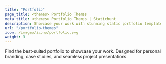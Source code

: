 ```yaml
---
title: "Portfolio"
page_title: <themes> Portfolio Themes
meta_title: <themes> Portfolio Themes | Statichunt
description: Showcase your work with stunning static portfolio templates. Perfect for designers, developers, and creatives.
url: "/portfolio-themes"
icon: /images/icons/portfolio.svg
weight: 3
---
```


Find the best-suited portfolio to showcase your work. Designed for personal branding, case studies, and seamless project presentations.
